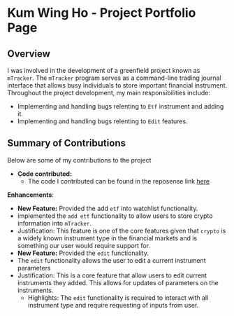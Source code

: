 # Kum Wing Ho - Project Portfolio Page

## Overview
I was involved in the development of a greenfield project known as `mTracker`. The `mTracker` program
serves as a command-line trading journal interface that allows busy individuals to store important financial instrument.
Throughout the project development, my main responsibilities include:
* Implementing and handling bugs relenting to `Etf` instrument and adding it.
* Implementing and handling bugs relenting to `Edit` features.

## Summary of Contributions
Below are some of my contributions to the project

* **Code contributed:**
    * The code I contributed can be found in the reposense link [here](https://nus-cs2113-ay2122s1.github.io/tp-dashboard/?search=T12-1&sort=groupTitle&sortWithin=title&timeframe=commit&mergegroup=&groupSelect=groupByRepos&breakdown=true&checkedFileTypes=functional-code~other~test-code~docs&since=2021-09-25&tabOpen=true&tabType=authorship&zFR=false&tabAuthor=kum-wh&tabRepo=AY2122S1-CS2113T-T12-1%2Ftp%5Bmaster%5D&authorshipIsMergeGroup=false&authorshipFileTypes=functional-code~test-code~docs&authorshipIsBinaryFileTypeChecked=false)

**Enhancements**:
* **New Feature:** Provided the add `etf` into watchlist functionality.
* implemented the `add etf` functionality to allow users to
store crypto information into `mTracker`.
* Justification: This feature is one of the core features given that `crypto` is a widely known instrument type in
the financial markets and is something our user would require support for.
* **New Feature:** Provided the `edit` functionality.
* The `edit` functionality allows the user to edit a current instrument parameters
* Justification: This is a core feature that allow users to edit current instruments they added. This allows for updates of parameters on the instruments.
  * Highlights: The `edit` functionality is required to interact with all instrument type and require requesting of inputs from user.